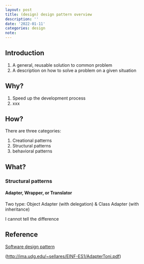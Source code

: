```yaml
---
layout: post
title: (design) design pattern overview
description: ''
date: '2022-01-11'
categories: design
note: 
---
```


## Introduction

1. A general, reusable solution to common problem
2. A description on how to solve a problem on a given situation

## Why?

1. Speed up the development process
2. xxx

## How?

There are three categories:

1. Creational patterns
2. Structural patterns
3. behavioral patterns

## What?

### Structural patterns

#### Adapter, Wrapper, or Translator

Two type: Object Adapter (with delegation) & Class Adapter (with inheritance)

I cannot tell the difference

## Reference

[Software design pattern](https://en.wikipedia.org/wiki/Software_design_pattern)

(http://ima.udg.edu/~sellares/EINF-ES1/AdapterToni.pdf)
